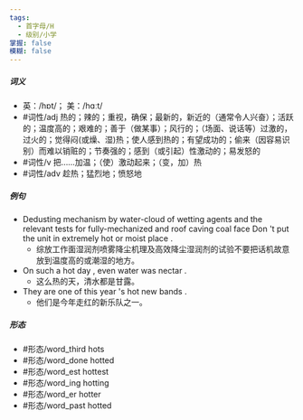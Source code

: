 ```yaml
---
tags:
  - 首字母/H
  - 级别/小学
掌握: false
模糊: false
---
```

##### 词义
- 英：/hɒt/； 美：/hɑːt/
- #词性/adj  热的；辣的；重视，确保；最新的，新近的（通常令人兴奋）；活跃的；温度高的；艰难的；善于（做某事）；风行的；（场面、说话等）过激的，过火的；觉得闷(或燥、湿)热；使人感到热的；有望成功的；偷来（因容易识别）而难以销赃的；节奏强的；感到（或引起）性激动的；易发怒的
- #词性/v  把……加温；（使）激动起来；（变，加）热
- #词性/adv  趁热；猛烈地；愤怒地
##### 例句
- Dedusting mechanism by water-cloud of wetting agents and the relevant tests for fully-mechanized and roof caving coal face Don 't put the unit in extremely hot or moist place .
	- 综放工作面湿润剂喷雾降尘机理及高效降尘湿润剂的试验不要把话机故意放到温度高的或潮湿的地方。
- On such a hot day , even water was nectar .
	- 这么热的天，清水都是甘露。
- They are one of this year 's hot new bands .
	- 他们是今年走红的新乐队之一。
##### 形态
- #形态/word_third hots
- #形态/word_done hotted
- #形态/word_est hottest
- #形态/word_ing hotting
- #形态/word_er hotter
- #形态/word_past hotted
